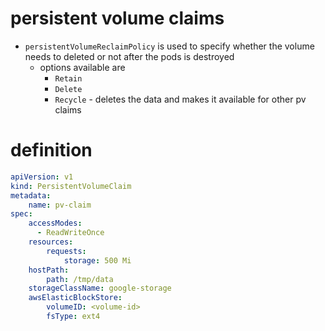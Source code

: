 # persistent volume claims
- `persistentVolumeReclaimPolicy` is used to specify whether the volume needs to deleted or not after the pods is destroyed
	- options available are
		- `Retain`
		- `Delete`
		- `Recycle` - deletes the data and makes it available for other pv claims

# definition
```yaml
apiVersion: v1
kind: PersistentVolumeClaim
metadata:
	name: pv-claim
spec:
	accessModes:
	  - ReadWriteOnce
	resources:
		requests:
			storage: 500 Mi
	hostPath:
		path: /tmp/data
	storageClassName: google-storage
	awsElasticBlockStore:
		volumeID: <volume-id>
		fsType: ext4
```
